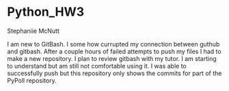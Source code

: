 # Python_HW3
Stephaniie McNutt

I am new to GitBash. I some how currupted my connection between guthub and gitbash. After a couple hours of failed attempts to push my files I had to make a new repository.
I plan to review gitbash with my tutor. I am starting to understand but am still not comfortable using it. I was able to successfully push but this repository only shows the commits for part of the PyPoll repository.


